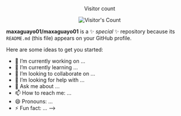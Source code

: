 <div align="center"> 
  <p>Visitor count</p>
  <img src="https://profile-counter.glitch.me/maxaguayo01/count.svg" alt="Visitor's Count" />
</div>


**maxaguayo01/maxaguayo01** is a ✨ _special_ ✨ repository because its `README.md` (this file) appears on your GitHub profile.

Here are some ideas to get you started:

- 🔭 I’m currently working on ...
- 🌱 I’m currently learning ...
- 👯 I’m looking to collaborate on ...
- 🤔 I’m looking for help with ...
- 💬 Ask me about ...
- 📫 How to reach me: ...
- 😄 Pronouns: ...
- ⚡ Fun fact: ...
-->
